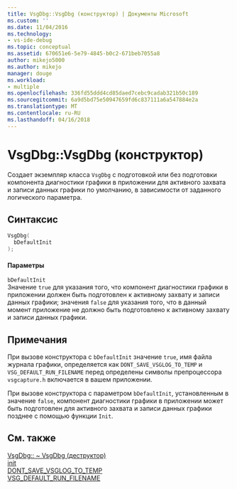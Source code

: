 ```yaml
---
title: VsgDbg::VsgDbg (конструктор) | Документы Microsoft
ms.custom: ''
ms.date: 11/04/2016
ms.technology:
- vs-ide-debug
ms.topic: conceptual
ms.assetid: 670651e6-5e79-4845-b0c2-671beb7055a8
author: mikejo5000
ms.author: mikejo
manager: douge
ms.workload:
- multiple
ms.openlocfilehash: 336fd55ddd4cd85daed7cebc9cadab321b50c189
ms.sourcegitcommit: 6a9d5bd75e50947659fd6c837111a6a547884e2a
ms.translationtype: MT
ms.contentlocale: ru-RU
ms.lasthandoff: 04/16/2018
---
```

# <a name="vsgdbgvsgdbg-constructor"></a>VsgDbg::VsgDbg (конструктор)
Создает экземпляр класса `VsgDbg` с подготовкой или без подготовки компонента диагностики графики в приложении для активного захвата и записи данных графики по умолчанию, в зависимости от заданного логического параметра.  
  
## <a name="syntax"></a>Синтаксис  
  
```C++  
VsgDbg(  
  bDefaultInit  
);  
```  
  
#### <a name="parameters"></a>Параметры  
 `bDefaultInit`  
 Значение `true` для указания того, что компонент диагностики графики в приложении должен быть подготовлен к активному захвату и записи данных графики; значения `false` для указания того, что в данный момент приложение не должно быть подготовлено к активному захвату и записи данных графики.  
  
## <a name="remarks"></a>Примечания  
 При вызове конструктора с `bDefaultInit` значение `true`, имя файла журнала графики, определяется как `DONT_SAVE_VSGLOG_TO_TEMP` и `VSG_DEFAULT_RUN_FILENAME` перед определены символы препроцессора `vsgcapture.h` включается в вашем приложении.  
  
 При вызове конструктора с параметром `bDefaultInit`, установленным в значение `false`, компонент диагностики графики в приложении может быть подготовлен для активного захвата и записи данных графики позднее с помощью функции `Init`.  
  
## <a name="see-also"></a>См. также  
 [VsgDbg:: ~ VsgDbg (деструктор)](vsgdbg-tilde-vsgdbg-destructor.md)   
 [init](init.md)   
 [DONT_SAVE_VSGLOG_TO_TEMP](dont-save-vsglog-to-temp.md)   
 [VSG_DEFAULT_RUN_FILENAME](vsg-default-run-filename.md)